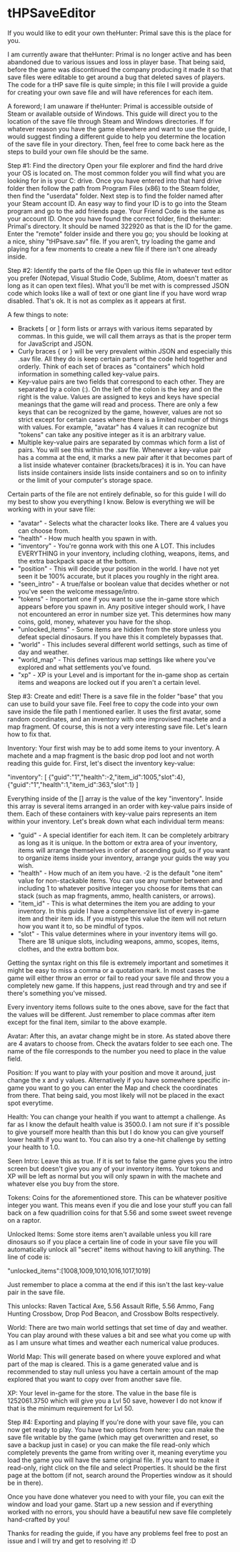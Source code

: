 # tHPSaveEditor
If you would like to edit your own theHunter: Primal save this is the place for you.

I am currently aware that theHunter: Primal is no longer active and has been abandoned due to various issues and loss in player base. That being said, before the game was discontinued the company producing it made it so that save files were editable to get around a bug that deleted saves of players. The code for a tHP save file is quite simple; in this file I will provide a guide for creating your own save file and will have references for each item.

A foreword; I am unaware if theHunter: Primal is accessible outside of Steam or available outside of Windows. This guide will direct you to the location of the save file through Steam and Windows directories. If for whatever reason you have the game elsewhere and want to use the guide, I would suggest finding a different guide to help you determine the location of the save file in your directory. Then, feel free to come back here as the steps to build your own file should be the same.

Step #1: Find the directory
Open your file explorer and find the hard drive your OS is located on. The most common folder you will find what you are looking for in is your C: drive. Once you have entered into that hard drive folder then follow the path from Program Files (x86) to the Steam folder, then find the "userdata" folder. Next step is to find the folder named after your Steam account ID. An easy way to find your ID is to go into the Steam program and go to the add friends page. Your Friend Code is the same as your account ID. Once you have found the correct folder, find theHunter: Primal's directory. It should be named 322920 as that is the ID for the game. Enter the "remote" folder inside and there you go; you should be looking at a nice, shiny "tHPsave.sav" file. If you aren't, try loading the game and playing for a few moments to create a new file if there isn't one already inside.

Step #2: Identify the parts of the file
Open up this file in whatever text editor you prefer (Notepad, Visual Studio Code, Sublime, Atom, doesn't matter as long as it can open text files). What you'll be met with is compressed JSON code which looks like a wall of text or one giant line if you have word wrap disabled. That's ok. It is not as complex as it appears at first.

A few things to note:
- Brackets [ or ] form lists or arrays with various items separated by commas. In this guide, we will call them arrays as that is the proper term for JavaScript and JSON.
- Curly braces { or } will be very prevalent within JSON and especially this .sav file. All they do is keep certain parts of the code held together and orderly. Think of each set of braces as "containers" which hold information in something called key-value pairs.
- Key-value pairs are two fields that correspond to each other. They are separated by a colon (:). On the left of the colon is the key and on the right is the value. Values are assigned to keys and keys have special meanings that the game will read and process. There are only a few keys that can be recognized by the game, however, values are not so strict except for certain cases where there is a limited number of things with values. For example, "avatar" has 4 values it can recognize but "tokens" can take any positive integer as it is an arbitrary value.
- Multiple key-value pairs are separated by commas which form a list of pairs. You will see this within the .sav file. Whenever a key-value pair has a comma at the end, it marks a new pair after it that becomes part of a list inside whatever container (brackets/braces) it is in. You can have lists inside containers inside lists inside containers and so on to infinity or the limit of your computer's storage space.

Certain parts of the file are not entirely definable, so for this guide I will do my best to show you everything I know. Below is everything we will be working with in your save file:

- "avatar" - Selects what the character looks like. There are 4 values you can choose from.
- "health" - How much health you spawn in with.
- "inventory" - You're gonna work with this one A LOT. This includes EVERYTHING in your inventory, including clothing, weapons, items, and the extra backpack space at the bottom.
- "position" - This will decide your position in the world. I have not yet seen it be 100% accurate, but it places you roughly in the right area.
- "seen_intro" - A true/false or boolean value that decides whether or not you've seen the welcome message/intro.
- "tokens" - Important one if you want to use the in-game store which appears before you spawn in. Any positive integer should work, I have not encountered an error in number size yet. This determines how many coins, gold, money, whatever you have for the shop.
- "unlocked_items" - Some items are hidden from the store unless you defeat special dinosaurs. If you have this it completely bypasses that.
- "world" - This includes several different world settings, such as time of day and weather.
- "world_map" - This defines various map settings like where you've explored and what settlements you've found.
- "xp" - XP is your Level and is important for the in-game shop as certain items and weapons are locked out if you aren't a certain level.

Step #3: Create and edit!
There is a save file in the folder "base" that you can use to build your save file. Feel free to copy the code into your own save inside the file path I mentioned earlier. It uses the first avatar, some random coordinates, and an inventory with one improvised machete and a map fragment. Of course, this is not a very interesting save file. Let's learn how to fix that.

Inventory:
Your first wish may be to add some items to your inventory. A machete and a map fragment is the basic drop pod loot and not worth reading this guide for. First, let's disect the inventory key-value:

"inventory":
[
  {"guid":"1","health":-2,"item_id":1005,"slot":4},
  {"guid":"1","health":1,"item_id":363,"slot":1}
]

Everything inside of the [] array is the value of the key "inventory". Inside this array is several items arranged in an order with key-value pairs inside of them. Each of these containers with key-value pairs represents an item within your inventory. Let's break down what each individual term means:

- "guid" - A special identifier for each item. It can be completely arbitrary as long as it is unique. In the bottom or extra area of your inventory, items will arrange themselves in order of ascending guid, so if you want to organize items inside your inventory, arrange your guids the way you wish.
- "health" - How much of an item you have. -2 is the default "one item" value for non-stackable items. You can use any number between and including 1 to whatever positive integer you choose for items that can stack (such as map fragments, ammo, health canisters, or arrows).
- "item_id" - This is what determines the item you are adding to your inventory. In this guide I have a compherensive list of every in-game item and their item ids. If you mistype this value the item will not return how you want it to, so be mindful of typos.
- "slot" - This value determines where in your inventory items will go. There are 18 unique slots, including weapons, ammo, scopes, items, clothes, and the extra bottom box.

Getting the syntax right on this file is extremely important and sometimes it might be easy to miss a comma or a quotation mark. In most cases the game will either throw an error or fail to read your save file and throw you a completely new game. If this happens, just read through and try and see if there's something you've missed.

Every inventory items follows suite to the ones above, save for the fact that the values will be different. Just remember to place commas after item except for the final item, similar to the above example.

Avatar:
After this, an avatar change might be in store. As stated above there are 4 avatars to choose from. Check the avatars folder to see each one. The name of the file corresponds to the number you need to place in the value field.

Position:
If you want to play with your position and move it around, just change the x and y values. Alternatively if you have somewhere specific in-game you want to go you can enter the Map and check the coordinates from there. That being said, you most likely will not be placed in the exact spot everytime.

Health:
You can change your health if you want to attempt a challenge. As far as I know the default health value is 3500.0. I am not sure if it's possible to give yourself more health than this but I do know you can give yourself lower health if you want to. You can also try a one-hit challenge by setting your health to 1.0.

Seen Intro:
Leave this as true. If it is set to false the game gives you the intro screen but doesn't give you any of your inventory items. Your tokens and XP will be left as normal but you will only spawn in with the machete and whatever else you buy from the store.

Tokens:
Coins for the aforementioned store. This can be whatever positive integer you want. This means even if you die and lose your stuff you can fall back on a few quadrillion coins for that 5.56 and some sweet sweet revenge on a raptor.

Unlocked Items:
Some store items aren't available unless you kill rare dinosaurs so if you place a certain line of code in your save file you will automatically unlock all "secret" items without having to kill anything. The line of code is:

"unlocked_items":[1008,1009,1010,1016,1017,1019]

Just remember to place a comma at the end if this isn't the last key-value pair in the save file.

This unlocks:
Raven Tactical Axe, 5.56 Assault Rifle, 5.56 Ammo, Fang Hunting Crossbow, Drop Pod Beacon, and Crossbow Bolts respectively.

World:
There are two main world settings that set time of day and weather. You can play around with these values a bit and see what you come up with as I am unsure what times and weather each numerical value produces.

World Map:
This will generate based on where youve explored and what part of the map is cleared. This is a game generated value and is recommended to stay null unless you have a certain amount of the map explored that you want to copy over from another save file.

XP:
Your level in-game for the store. The value in the base file is 1252061.3750 which will give you a Lvl 50 save, however I do not know if that is the minimum requirement for Lvl 50.

Step #4: Exporting and playing
If you're done with your save file, you can now get ready to play. You have two options from here: you can make the save file writable by the game (which may get overwritten and reset, so save a backup just in case) or you can make the file read-only which completely prevents the game from writing over it, meaning everytime you load the game you will have the same original file. If you want to make it read-only, right click on the file and select Properties. It should be the first page at the bottom (if not, search around the Properties window as it should be in there).

Once you have done whatever you need to with your file, you can exit the window and load your game. Start up a new session and if everything worked with no errors, you should have a beautiful new save file completely hand-crafted by you!

Thanks for reading the guide, if you have any problems feel free to post an issue and I will try and get to resolving it! :D
